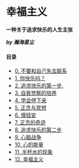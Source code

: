 # 幸福主义
**一种关于追求快乐的人生主张**

***by 瀚海星尘***

#### 目录

- [0. 不要和自己失去联系](/books/20230113%20不要和自己失去联系.md)
- [1. 你快乐吗？](/books/20230519%20你快乐吗？.md)
- [2. 追求快乐的第一步.](/books/20230526%20追求快乐的第一步)
- [3. 自我觉察的培养](/books/20230602%20自我觉察的培养.md)
- [4. 学会停下来](/books/20230611%20学会停下来.md)
- [5. 正念与冥想](/books/20230630%20正念与冥想.md)
- [6. 慢轻安](/books/20230805%20慢轻安.md)
- [7. 正念的奇迹](/books/20230819%20正念的奇迹.md)
- [8. 追求快乐的第二步](/books/20230911%20追求快乐的第二步.md)
- [9. 心脑战争](/books/20230913%20心脑战争.md)
- [10. 心的能量](/books/20231109%20心的能量.md)
- [11. 半杯水的现象](/books/20231116%20半杯水的现象.md)
- [12. 幸福主义](/books/20231117%20幸福主义.md)
